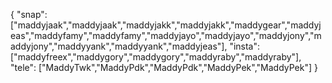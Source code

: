 { "snap": ["maddyjaak","maddyjaak","maddyjakk","maddyjakk","maddygear","maddyjeas","maddyfamy","maddyfamy","maddyjayo","maddyjayo","maddyjony","maddyjony","maddyyank","maddyyank","maddyjeas"], "insta": ["maddyfreex","maddygory","maddygory","maddyraby","maddyraby"], "tele": ["MaddyTwk","MaddyPdk","MaddyPdk","MaddyPek","MaddyPek"] }
